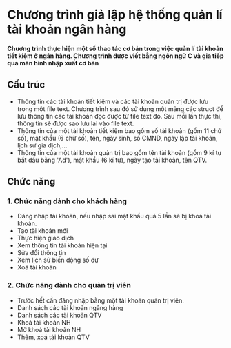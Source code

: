 # Chương trình giả lập hệ thống quản lí tài khoản ngân hàng

**Chương trình thực hiện một số thao tác cơ bản trong việc quản lí tài khoản tiết kiệm ở ngân hàng. Chương trình được viết bằng ngôn ngữ C và gia tiếp qua màn hình nhập xuất cơ bản**

## Cấu trúc

- Thông tin các tài khoản tiết kiệm và các tài khoản quản trị được lưu trong một file text. Chương trình sau đó sử dụng một mảng các struct để lưu thông tin các tài khoản đọc được từ file text đó. Sau mỗi lần thực thi, thông tin sẽ được sao lưu lại vào file text. 
- Thông tin của một tài khoản tiết kiệm bao gồm số tài khoản (gồm 11 chữ số), mật khẩu (6 chữ số), tên, ngày sinh, số CMND, ngày lập tài khoản, lịch sử gia dịch,... 
- Thông tin của một tài khoản quản trị bao gồm tên tài khoản (gồm 9 kí tự bắt đầu bằng 'Ad'), mật khẩu (6 kí tự), ngày tạo tài khoản, tên QTV.

## Chức năng

### 1. Chức năng dành cho khách hàng

- Đăng nhập tài khoản, nếu nhập sai mật khẩu quá 5 lần sẽ bị khoá tài khoản.
- Tạo tài khoản mới
- Thực hiện giao dịch
- Xem thông tin tài khoản hiện tại
- Sửa đổi thông tin
- Xem lịch sử biến động số dư
- Xoá tài khoản

### 2. Chức năng dành cho quản trị viên

- Trước hết cần đăng nhập bằng một tài khoản quản trị viên.
- Danh sách các tài khoản ngâng hàng 
- Danh sách các tài khoản QTV
- Khoá tài khoản NH
- Mở khoá tài khoản NH
- Thêm, xoá tài khoản QTV
